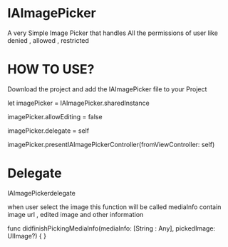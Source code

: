 # IAImagePicker

A very Simple Image Picker that handles All the permissions of user like denied , allowed , restricted

# HOW TO USE?
Download the project and add the IAImagePicker file to your Project


let imagePicker = IAImagePicker.sharedInstance

imagePicker.allowEditing = false

imagePicker.delegate = self

imagePicker.presentIAImagePickerController(fromViewController: self)


# Delegate

IAImagePickerdelegate

when user select the image this function will be called mediaInfo contain image url ,  edited image and other information


func didfinishPickingMediaInfo(mediaInfo: [String : Any], pickedImage: UIImage?) {
}

